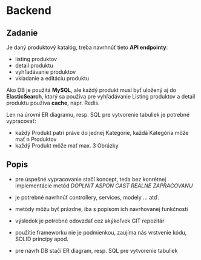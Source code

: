 # Backend

## Zadanie

Je daný produktový katalóg, treba navrhnúť tieto **API endpointy**:
* listing produktov
* detail produktu
* vyhľadávanie produktov
* vkladanie a editáciu produktu


Ako DB je použitá **MySQL**, ale každý produkt musí byť uložený aj do **ElasticSearch**, ktorý sa
používa pre vyhľadávanie
Listing produktov a detail produktu používa **cache**, napr. Redis.

Len na úrovni ER diagramu, resp. SQL pre vytvorenie tabuliek je potrebné vypracovať:
* každý Produkt patrí práve do jednej Kategórie, každá Kategória môže mať n Produktov
* každý Produkt môže mať max. 3 Obrázky

## Popis

* pre úspešné vypracovanie stačí koncept, teda bez konrétnej implementácie metód _DOPLNIT
  ASPON CAST REALNE ZAPRACOVANU_

* je potrebné navrhnúť controllery, services, modely ... atď.
* metódy môžu byť prázdne, iba s popisom ich navrhovanej funkčnosti
* výsledok je potrebné odovzdať cez akýkoľvek GIT repozitár
* použitie frameworku nie je podmienkou, zaujíma nás vrstvenie kódu, SOLID princípy apod.
* pre návrh DB stačí ER diagram, resp. SQL pre vytvorenie tabuliek